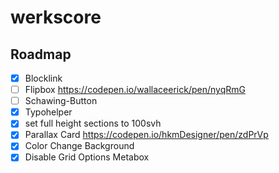 # werkscore

## Roadmap
- [x] Blocklink
- [ ] Flipbox https://codepen.io/wallaceerick/pen/nyqRmG
- [ ] Schawing-Button
- [x] Typohelper
- [x] set full height sections to 100svh
- [x] Parallax Card https://codepen.io/hkmDesigner/pen/zdPrVp
- [x] Color Change Background
- [x] Disable Grid Options Metabox